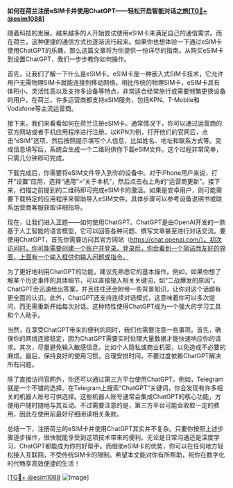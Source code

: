 **如何在荷兰注册eSIM卡并使用ChatGPT——轻松开启智能对话之旅[[TG💪+ @esim1088](https://t.me/s/esim1088)]**

随着科技的发展，越来越多的人开始尝试使用eSIM卡来满足自己的通信需求。而在荷兰，这种便捷的通信方式也逐渐流行起来。如果你也想体验一下通过eSIM卡使用ChatGPT的乐趣，那么这篇文章将为你提供一份详尽的指南。从购买eSIM卡到设置ChatGPT，我们一步步教你如何操作。

首先，让我们了解一下什么是eSIM卡。eSIM卡是一种嵌入式SIM卡技术，它允许用户无需物理SIM卡就能连接到移动网络。相比传统的物理SIM卡，eSIM卡具有体积小、灵活性高以及支持多设备等特点，非常适合经常旅行或需要频繁更换设备的用户。在荷兰，许多运营商都支持eSIM服务，包括KPN、T-Mobile和Vodafone等主流运营商。

接下来，我们来看看如何在荷兰注册eSIM卡。通常情况下，你可以通过运营商的官方网站或者手机应用程序进行注册。以KPN为例，打开他们的官网后，点击“eSIM”选项，然后按照提示填写个人信息，比如姓名、地址和联系方式等。完成信息填写后，系统会生成一个二维码供你下载eSIM文件。这个过程非常简单，只需几分钟即可完成。

下载完成后，你需要将eSIM文件导入到你的设备中。对于iPhone用户来说，打开“设置”应用，选择“通用”>“关于本机”，然后点击右上角的“运营商更新”。接下来，扫描之前提到的二维码即可完成eSIM卡的激活。如果是安卓用户，则可能需要下载特定的应用程序来帮助导入eSIM文件。具体步骤可以参考设备说明书或联系运营商客服获取详细指导。

现在，让我们进入正题——如何使用ChatGPT。ChatGPT是由OpenAI开发的一款基于人工智能的语言模型，它可以回答各种问题、撰写文章甚至进行对话交流。要使用ChatGPT，首先你需要访问其官方网站（https://chat.openai.com/）。初次访问时，你可能需要创建一个账户并登录。登录后，你会看到一个简洁而友好的界面，上面有一个输入框供你输入问题或指令。

为了更好地利用ChatGPT的功能，建议先熟悉它的基本操作。例如，如果你想了解某个历史事件的具体细节，可以直接输入相关关键词，如“二战爆发的原因”。ChatGPT会迅速给出答案，并且往往还会附带一些背景知识，让你对这个话题有更全面的认识。此外，ChatGPT还支持连续对话模式，这意味着你可以多次提问，而无需重新开始每次对话。这种特性使得ChatGPT成为一个强大的学习工具和个人助手。

当然，在享受ChatGPT带来的便利的同时，我们也需要注意一些事项。首先，确保你的网络连接稳定，因为ChatGPT需要实时处理大量数据才能快速响应你的请求。其次，尽量避免输入敏感信息，比如个人隐私或商业机密，以免造成不必要的麻烦。最后，保持良好的使用习惯，合理安排时间，不要过度依赖ChatGPT解决所有问题。

除了直接访问官网外，你还可以通过第三方平台使用ChatGPT。例如，Telegram就是一个不错的选择。在Telegram上搜索“ChatGPT”关键词，你会发现有许多相关的机器人账号可供选择。这些机器人账号通常会集成ChatGPT的核心功能，方便用户随时随地与其互动。不过需要注意的是，第三方平台可能会收取一定的费用，因此在使用前最好仔细阅读相关条款。

总结一下，注册荷兰的eSIM卡并使用ChatGPT其实并不复杂。只要你按照上述步骤逐步操作，很快就能享受到这项技术带来的便利。无论是日常沟通还是深度学习，ChatGPT都能成为你的好帮手。而借助eSIM卡的优势，你可以在任何地方轻松接入互联网，不受传统SIM卡的限制。希望本文能对你有所帮助，祝你在数字化时代畅享高效便捷的生活！

[[TG💪+ @esim1088](https://t.me/s/esim1088) ![Image](https://i.postimg.cc/4NQfJmqS/Snipaste-2025-05-13-00-14-12.png)]